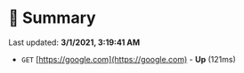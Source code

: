 # 📖 Summary
Last updated: **3/1/2021, 3:19:41 AM**

- `GET` [https://google.com](https://google.com) - **Up** (121ms)
